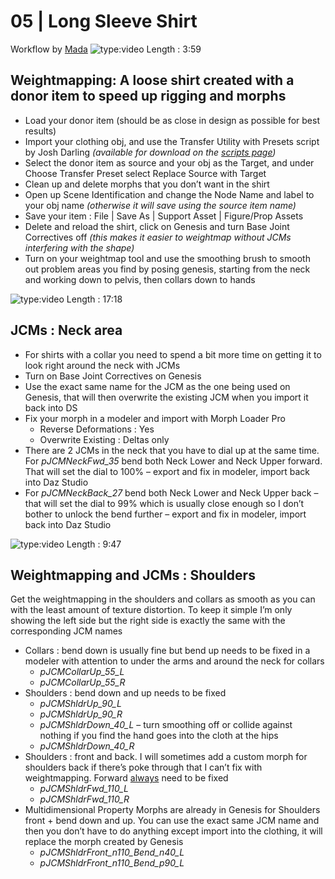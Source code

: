 # 05 | Long Sleeve Shirt
Workflow by [Mada](https://www.daz3d.com/mada)
![type:video](https://www.youtube.com/embed/R2tB1nChdhw)
Length : 3:59

## Weightmapping: A loose shirt created with a donor item to speed up rigging and morphs

- Load your donor item (should be as close in design as possible for best results)
- Import your clothing obj, and use the Transfer Utility with Presets script by Josh Darling
  *(available for download on the [scripts page](mada_basics.md))*
- Select the donor item as source and your obj as the Target, and under Choose Transfer Preset select Replace Source with Target
- Clean up and delete morphs that you don’t want in the shirt
- Open up Scene Identification and change the Node Name and label to your obj name
  *(otherwise it will save using the source item name)*
- Save your item : File | Save As | Support Asset | Figure/Prop Assets
- Delete and reload the shirt, click on Genesis and turn Base Joint Correctives off *(this makes it easier to weightmap without JCMs interfering with the shape)*
- Turn on your weightmap tool and use the smoothing brush to smooth out problem areas you find by posing genesis, starting from the neck and working down to pelvis, then collars down to hands

![type:video](https://www.youtube.com/embed/SvCxVtlgTPI)
Length : 17:18

## JCMs : Neck area
- For shirts with a collar you need to spend a bit more time on getting it to look right around the neck with JCMs
- Turn on Base Joint Correctives on Genesis
- Use the exact same name for the JCM as the one being used on Genesis, that will then overwrite the existing JCM when you import it back into DS
- Fix your morph in a modeler and import with Morph Loader Pro
  - Reverse Deformations : Yes
  - Overwrite Existing : Deltas only
- There are 2 JCMs in the neck that you have to dial up at the same time. For *pJCMNeckFwd_35* bend both Neck Lower and Neck Upper forward. That will set the dial to 100% – export and fix in modeler, import back into Daz Studio
- For *pJCMNeckBack_27* bend both Neck Lower and Neck Upper back – that will set the dial to 99% which is usually close enough so I don’t bother to unlock the bend further – export and fix in modeler, import back into Daz Studio

![type:video](https://www.youtube.com/embed/4EjuGlO7PSY)
Length : 9:47

## Weightmapping and JCMs : Shoulders
Get the weightmapping in the shoulders and collars as smooth as you can with the least amount of texture distortion. To keep it simple I’m only showing the left side but the right side is exactly the same with the corresponding JCM names

- Collars : bend down is usually fine but bend up needs to be fixed in a modeler with attention to under the arms and around the neck for collars
  - *pJCMCollarUp_55_L*
  - *pJCMCollarUp_55_R*
- Shoulders : bend down and up needs to be fixed
  - *pJCMShldrUp_90_L*
  - *pJCMShldrUp_90_R*
  - *pJCMShldrDown_40_L* – turn smoothing off or collide against nothing if you find the hand goes into the cloth at the hips
  - *pJCMShldrDown_40_R*
- Shoulders : front and back. I will sometimes add a custom morph for shoulders back if there’s poke through that I can’t fix with weightmapping. Forward <u>always</u> need to be fixed
  - *pJCMShldrFwd_110_L*
  - *pJCMShldrFwd_110_R*
- Multidimensional Property Morphs are already in Genesis for Shoulders front + bend down and up. You can use the exact same JCM name and then you don’t have to do anything except import into the clothing, it will replace the morph created by Genesis
  - *pJCMShldrFront_n110_Bend_n40_L*
  - *pJCMShldrFront_n110_Bend_p90_L*
